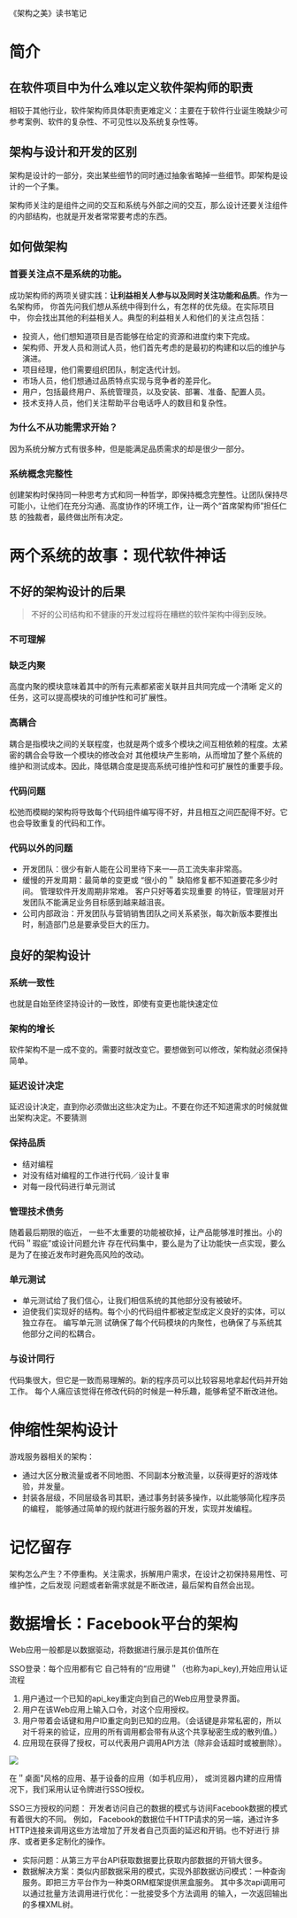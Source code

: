 《架构之美》读书笔记

# 简介

## 在软件项目中为什么难以定义软件架构师的职责
相较于其他行业，软件架构师具体职责更难定义：主要在于软件行业诞生晚缺少可参考案例、软件的复杂性、不可见性以及系统复杂性等。
## 架构与设计和开发的区别
架构是设计的一部分，突出某些细节的同时通过抽象省略掉一些细节。即架构是设计的一个子集。

架构师关注的是组件之间的交互和系统与外部之间的交互，那么设计还要关注组件的内部结构，也就是开发者常常要考虑的东西。
## 如何做架构

### 首要关注点不是系统的功能。

成功架构师的两项关键实践：**让利益相关人参与以及同时关注功能和品质**。作为一名架构师， 你首先问我们想从系统中得到什么，有怎样的优先级。在实际项目中， 你会找出其他的利益相关人。典型的利益相关人和他们的关注点包括：

- 投资人，他们想知道项目是否能够在给定的资源和进度约束下完成。
- 架构师、开发人员和测试人员，他们首先考虑的是最初的构建和以后的维护与演进。
- 项目经理，他们需要组织团队，制定迭代计划。
- 市场人员，他们想通过品质特点实现与竞争者的差异化。
- 用户，包括最终用户、系统管理员，以及安装、部署、准备、配置人员。
- 技术支持人员，他们关注帮助平台电话呼人的数目和复杂性。
### 为什么不从功能需求开始？
因为系统分解方式有很多种，但是能满足品质需求的却是很少一部分。

### 系统概念完整性
创建架构时保持同一种思考方式和同一种哲学，即保持概念完整性。让团队保持尽可能小，让他们在充分沟通、高度协作的环境工作，让一两个“首席架构师”担任仁慈 的独裁者，最终做出所有决定。


# 两个系统的故事：现代软件神话

## 不好的架构设计的后果

> 不好的公司结构和不健康的开发过程将在糟糕的软件架构中得到反映。

### 不可理解

### 缺乏内聚

高度内聚的模块意味着其中的所有元素都紧密关联并且共同完成一个清晰
定义的任务，这可以提高模块的可维护性和可扩展性。

### 高耦合

耦合是指模块之间的关联程度，也就是两个或多个模块之间互相依赖的程度。太紧密的耦合会导致一个模块的修改会对
其他模块产生影响，从而增加了整个系统的维护和测试成本。因此，降低耦合度是提高系统可维护性和可扩展性的重要手段。

### 代码问题

松弛而模糊的架构将导致每个代码组件编写得不好，井且相互之间匹配得不好。它也会导致重复的代码和工作。

### 代码以外的问题

- 开发团队：很少有新人能在公司里待下来一—员工流失率非常高。
- 缓慢的开发周期：最简单的变更或 “很小的＂ 缺陷修复都不知道要花多少时间。 管理软件开发周期非常难。 客户只好等着实现重要
的特征，管理层对开发团队不能满足业务目标感到越来越沮丧。
- 公司内部政治：开发团队与营销销售团队之间关系紧张，每次新版本要推出时，制造部门总是要承受巨大的压力。

## 良好的架构设计

### 系统一致性

也就是自始至终坚持设计的一致性，即使有变更也能快速定位

### 架构的增长

软件架构不是一成不变的。需要时就改变它。要想做到可以修改，架构就必须保持简单。

### 延迟设计决定

延迟设计决定，直到你必须做出这些决定为止。不要在你还不知道需求的时候就做出架构决定。不要猜测

### 保持品质

- 结对编程
- 对没有结对编程的工作进行代码／设计复审
- 对每一段代码进行单元测试

### 管理技术债务

随着最后期限的临近， 一些不太重要的功能被砍掉，让产品能够准时推出。小的代码＂瑕疵”或设计问题允许
存在代码集中，要么是为了让功能快一点实现，要么是为了在接近发布时避免高风险的改动。

### 单元测试

- 单元测试给了我们信心，让我们相信系统的其他部分没有被破坏。
- 迫使我们实现好的结构。每个小的代码组件都被定型成定义良好的实体，可以独立存在。
  编写单元测 试确保了每个代码模块的内聚性，也确保了与系统其他部分之间的松耦合。

### 与设计同行

代码集很大，但它是一致而易理解的。新的程序员可以比较容易地拿起代码并开始工作。 
每个人痛应该觉得在修改代码的时候是一种乐趣，能够希望不断改进他。

# 伸缩性架构设计

游戏服务器相关的架构：

- 通过大区分散流量或者不同地图、不同副本分散流量，以获得更好的游戏体验，并发量。
- 封装各层级，不同层级各司其职，通过事务封装多操作，以此能够简化程序员的编程，
能够通过简单的规约就进行服务器的开发，实现并发编程。

# 记忆留存

架构怎么产生？不停重构。关注需求，拆解用户需求，在设计之初保持易用性、可维护性，之后发现
问题或者新需求就是不断改进，最后架构自然会出现。

# 数据增长：Facebook平台的架构

Web应用一般都是以数据驱动，将数据进行展示是其价值所在

SSO登录：每个应用都有它 自己特有的“应用键＂（也称为api_key),开始应用认证流程

1. 用户通过一个已知的api_key重定向到自己的Web应用登录界面。
2. 用户在该Web应用上输入口令，对这个应用授权。
3. 用户带着会话键和用户ID重定向到已知的应用。（会话键是非常私密的，所以对千将来的验证，应用的所有调用都会带有从这个共享秘密生成的散列值。）
4. 应用现在获得了授权，可以代表用户调用API方法（除非会话超时或被删除）。

<img src="./images/1683214733426.jpg"/>

在＂桌面"风格的应用、基于设备的应用（如手机应用）， 或浏览器内建的应用情况下，我们采用认证令牌进行SSO授权。

SSO三方授权的问题： 开发者访问自己的数据的模式与访间Facebook数据的模式有着很大的不同。 例如，
Facebook的数据位千HTTP请求的另一端，通过许多HTTP连接来调用这些方法增加了开发者自己页面的延迟和开销。也不好进行
排序、或者更多定制化的操作。

- 实际问题：从第三方平台API获取数据要比获取内部数据的开销大很多。
- 数据解决方案：类似内部数据采用的模式，实现外部数据访问模式：一种查询服务。即把三方平台作为一种类ORM框架提供黑盒服务。 
其中多次api调用可以通过批量方法调用进行优化：一批接受多个方法调用 的输入，一次返回输出的多棵XML树。


